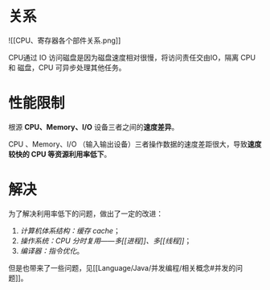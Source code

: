 # 关系
![[CPU、寄存器各个部件关系.png]]

CPU通过 IO 访问磁盘是因为磁盘速度相对很慢，将访问责任交由IO，隔离 CPU 和 磁盘，CPU 可异步处理其他任务。

# 性能限制
 根源
 **CPU、Memory、I/O** 设备三者之间的**速度差异**。

CPU 、Memory、I/O （输入输出设备）三者操作数据的速度差距很大，导致**速度较快的 CPU 等资源利用率低下**。

# 解决
为了解决利用率低下的问题，做出了一定的改进：
1. *计算机体系结构：缓存 cache*；
2. *操作系统：CPU 分时复用——多[[进程]]、多[[线程]]*；
3. *编译器：指令优化*。

但是也带来了一些问题，见[[Language/Java/并发编程/相关概念#并发的问题]]。


